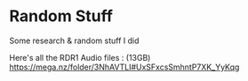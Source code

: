 # Random Stuff

Some research & random stuff I did

Here's all the RDR1 Audio files : (13GB)
https://mega.nz/folder/3NhAVTLI#UxSFxcsSmhntP7XK_YyKqg
